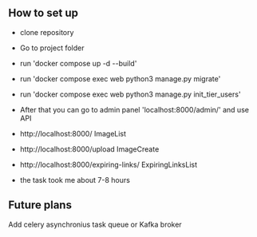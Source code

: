 ## How to set up
- clone repository
- Go to project folder
- run 'docker compose up -d --build'
- run 'docker compose exec web python3 manage.py migrate'
- run 'docker compose exec web python3 manage.py init_tier_users'
- After that you can go to admin panel 'localhost:8000/admin/' and use API

- http://localhost:8000/ ImageList
- http://localhost:8000/upload ImageCreate
- http://localhost:8000/expiring-links/ ExpiringLinksList

- the task took me about 7-8 hours

## Future plans
Add celery asynchronius task queue or Kafka broker
